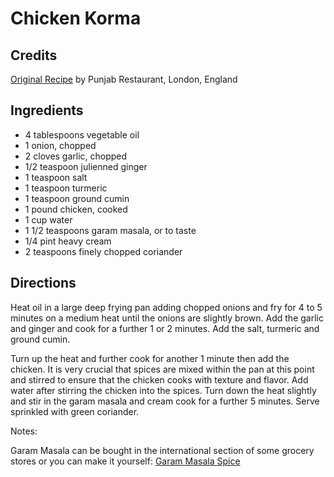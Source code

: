 # Chicken Korma 

## Credits

[Original Recipe](http://www.foodtv.com/recipes/re-c1/0,1724,13921,00.html "http://www.foodtv.com/recipes/re-c1/0,1724,13921,00.html") by Punjab Restaurant, London, England

## Ingredients

- 4 tablespoons vegetable oil 
- 1 onion, chopped 
- 2 cloves garlic, chopped 
- 1/2 teaspoon julienned ginger 
- 1 teaspoon salt 
- 1 teaspoon turmeric 
- 1 teaspoon ground cumin 
- 1 pound chicken, cooked 
- 1 cup water 
- 1 1/2 teaspoons garam masala, or to taste 
- 1/4 pint heavy cream 
- 2 teaspoons finely chopped coriander

## Directions

Heat oil in a large deep frying pan adding chopped onions and fry for 4 to 5 minutes on a medium heat until the onions are slightly brown. Add the garlic and ginger and cook for a further 1 or 2 minutes. Add the salt, turmeric and ground cumin.   
  
Turn up the heat and further cook for another 1 minute then add the chicken. It is very crucial that spices are mixed within the pan at this point and stirred to ensure that the chicken cooks with texture and flavor. Add water after stirring the chicken into the spices. Turn down the heat slightly and stir in the garam masala and cream cook for a further 5 minutes. Serve sprinkled with green coriander.

Notes:  
  
Garam Masala can be bought in the international section of some grocery stores or you can make it yourself: [Garam Masala Spice](/recipe/index.php?title=Garam_Masala_Spice "Garam Masala Spice")

